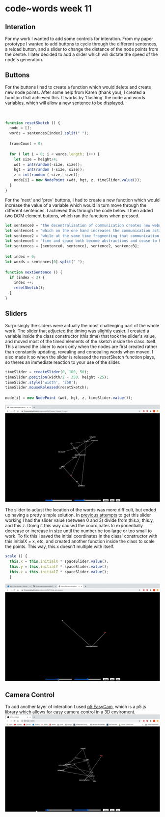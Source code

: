 # code~words week 11
## Interation
For my work I wanted to add some controls for interation. From my paper prototype I wanted to add buttons to cycle through the different sentences, a reload button, and a slider to change the distance of the node points from the centre. I later decided to add a slider which will dictate the speed of the node's generation.

## Buttons
For the buttons I had to create a function which would delete and create new node points. After some help from Karen (thank you), I created a function that achieved this. It works by 'flushing' the node and words variables, which will allow a new sentence to be displayed.
``` javascript


function resetSketch () {
  node = [];
  words = sentences[index].split(" ");

  frameCount = 0;

  for ( let i = 0; i < words.length; i++) {
    let size = height/4;
    wdt = int(random(-size, size));
    hgt = int(random (-size, size));
    z = int(random (-size, size));
    node[i] = new NodePoint (wdt, hgt, z, timeSlider.value());
  }
}
```
For the 'next' and 'prev' buttons, I had to create a new function which would increase the value of a variable which would in turn move through the different sentences. I achieved this through the code below. I then added two DOM element buttons, which ran the functions when pressed.

``` javascript
let sentence0 = "the decentralization of communication creates new webs of potential interaction between atomized individuals"; 
let sentence1 = "which on the one hand increases the communication activities carried out";
let sentence2 = "while at the same time fragmenting that communication into more numerous communications of shorter duration"; 
let sentence3 = "time and space both become abstractions and cease to have meaning or value in themselves";
let sentences = [sentence0, sentence1, sentence2, sentence3];

let index = 0;
let words = sentences[0].split(" ");

function nextSentence () {
  if (index < 3) {
    index ++;
    resetSketch();
  }
}
```
## Sliders
Surprisingly the sliders were actually the most challenging part of the whole work. The slider that adjucted the timing was slightly easier. I created a variable inside the class constructor (this.time) that took the slider's value, and moved most of the timed elements of the sketch inside the class itself. This allowed the slider to work only when the nodes are first created rather than constantly updating, revealing and concealing words when moved. I also made it so when the slider is released the resetSketch function plays, so theres an immediate reaction to your use of the slider.
``` javascript
timeSlider = createSlider(0, 100, 50);
timeSlider.position(width/2 - 350, height -25);
timeSlider.style('width', '250');
timeSlider.mouseReleased(resetSketch);
  
node[i] = new NodePoint (wdt, hgt, z, timeSlider.value());
```
<img src="not_working.gif">

The slider to adjust the location of the words was more difficult, but ended up having a pretty simple solution. In [previous attempts](https://finnarundel.github.io/codewordsRMIT/week_11/week_11_start/) to get this slider working I had the slider value (between 0 and 3) divide from this.x, this.y, and this.z. Doing it this way caused the coordinates to exponentially decrease or increase in size until the number be too large or too small to work. To fix this I saved the initial coordinates in the class' constructor with this.initialX = x, etc, and created another function inside the class to scale the points. This way, this.x doesn't multiple with itself.
``` javascript
scale () {
  this.x = this.initialX * spaceSlider.value(); 
  this.y = this.initialY * spaceSlider.value();
  this.z = this.initialZ * spaceSlider.value(); 
  }
```
<img src="working.gif">

## Camera Control
To add another layer of interation I used [p5.EasyCam](https://github.com/freshfork/p5.EasyCam), which is a p5.js library which allows for easy camera control in a 3D enviroment.
<img src="easycam.gif">
